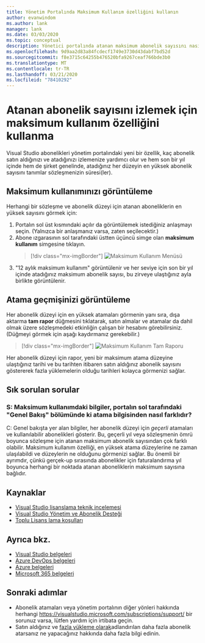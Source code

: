 ```yaml
---
title: Yönetim Portalında Maksimum Kullanım özelliğini kullanın
author: evanwindom
ms.author: lank
manager: lank
ms.date: 03/03/2020
ms.topic: conceptual
description: Yönetici portalında atanan maksimum abonelik sayısını nasıl görüntüleyin
ms.openlocfilehash: 9d9aa2d83a84fcdecf1749e3730d43dabf7bd52d
ms.sourcegitcommit: f8e3715c64255b476520bfa9267ceaf766bde3b0
ms.translationtype: MT
ms.contentlocale: tr-TR
ms.lasthandoff: 03/21/2020
ms.locfileid: "78410292"
---
```

# <a name="use-the-maximum-usage-feature-to-track-the-number-of-assigned-subscriptions"></a>Atanan abonelik sayısını izlemek için maksimum kullanım özelliğini kullanma
Visual Studio abonelikleri yönetim portalındaki yeni bir özellik, kaç abonelik satın aldığınızı ve atadığınızı izlemenize yardımcı olur ve hem son bir yıl içinde hem de şirket genelinde, atadığınız her düzeyin en yüksek abonelik sayısını tanımlar sözleşmenizin süresi(ler). 

## <a name="view-your-maximum-usage"></a>Maksimum kullanımınızı görüntüleme
Herhangi bir sözleşme ve abonelik düzeyi için atanan aboneliklerin en yüksek sayısını görmek için:
1. Portalın sol üst kısmındaki açılır da görüntülemek istediğiniz anlaşmayı seçin. (Yalnızca bir anlaşmanız varsa, zaten seçilecektir.)
2. Abone ızgarasının sol tarafındaki üstten üçüncü simge olan **maksimum kullanım** simgesine tıklayın.  
    > [!div class="mx-imgBorder"]
    > ![Maksimum Kullanım Menüsü](_img/maximum-usage/maximum-usage-menu.png)
3. "12 aylık maksimum kullanım" görüntülenir ve her seviye için son bir yıl içinde atadığınız maksimum abonelik sayısı, bu zirveye ulaştığınız ayla birlikte görüntülenir.    

## <a name="view-your-assignment-history"></a>Atama geçmişinizi görüntüleme
Her abonelik düzeyi için en yüksek atamaları görmenin yanı sıra, dışa aktarma **tam rapor** düğmesini tıklatarak, satın almalar ve atamalar da dahil olmak üzere sözleşmedeki etkinliğin çalışan bir hesabını görebilirsiniz.  (Düğmeyi görmek için aşağı kaydırmanız gerekebilir.)  

> [!div class="mx-imgBorder"]
> ![Maksimum Kullanım Tam Raporu](_img/maximum-usage/maximum-usage-full-report.png)

Her abonelik düzeyi için rapor, yeni bir maksimum atama düzeyine ulaştığınız tarihi ve bu tarihten itibaren satın aldığınız abonelik sayısını göstererek fazla yüklemelerin olduğu tarihleri kolayca görmenizi sağlar.  

## <a name="frequently-asked-questions"></a>Sık sorulan sorular
### <a name="q-how-is-the-information-in-the-maximum-usage-different-from-the-assignment-information-available-in-the-overview-section-on-the-left-side-of-the-portal"></a>S: Maksimum kullanımdaki bilgiler, portalın sol tarafındaki "Genel Bakış" bölümünde ki atama bilgisinden nasıl farklıdır?
C: Genel bakışta yer alan bilgiler, her abonelik düzeyi için *geçerli* atamaları ve kullanılabilir abonelikleri gösterir.  Bu, geçerli yıl veya sözleşmenin ömrü boyunca sözleşme için atanan maksimum abonelik sayısından çok farklı olabilir.  Maksimum kullanım özelliği, en yüksek atama düzeylerine ne zaman ulaşılabildi ve düzeylerin ne olduğunu görmenizi sağlar.  Bu önemli bir ayrımdır, çünkü gerçek-up sırasında abonelikler için faturalandırma yıl boyunca herhangi bir noktada atanan aboneliklerin maksimum sayısına bağlıdır. 

## <a name="resources"></a>Kaynaklar
- [Visual Studio lisanslama teknik incelemesi](https://visualstudio.microsoft.com/wp-content/uploads/2019/06/Visual-Studio-Licensing-Whitepaper-May-2019.pdf)
- [Visual Studio Yönetim ve Abonelik Desteği](https://visualstudio.microsoft.com/support/support-overview-vs)
- [Toplu Lisans lama koşulları](https://www.microsoft.com/licensing/product-licensing/products.aspx)

## <a name="see-also"></a>Ayrıca bkz.
- [Visual Studio belgeleri](https://docs.microsoft.com/visualstudio/)
- [Azure DevOps belgeleri](https://docs.microsoft.com/azure/devops/)
- [Azure belgeleri](https://docs.microsoft.com/azure/)
- [Microsoft 365 belgeleri](https://docs.microsoft.com/microsoft-365/)

## <a name="next-steps"></a>Sonraki adımlar
- Abonelik atamaları veya yönetim portalının diğer yönleri hakkında herhangi https://visualstudio.microsoft.com/subscriptions/support/ bir sorunuz varsa, lütfen yardım için irtibata geçin. 
- Satın aldığınız ve [fazla yükleme olarak](handle-overclaimed-license.md)adlandırılan daha fazla abonelik atarsanız ne yapacağınız hakkında daha fazla bilgi edinin.

